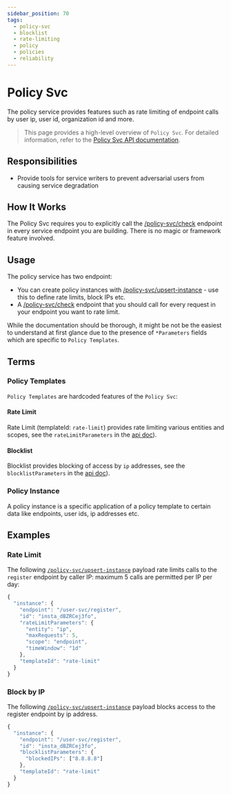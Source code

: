 ```yaml
---
sidebar_position: 70
tags:
  - policy-svc
  - blocklist
  - rate-limiting
  - policy
  - policies
  - reliability
---
```


# Policy Svc

The policy service provides features such as rate limiting of endpoint calls by user ip, user id, organization id and more.

> This page provides a high-level overview of `Policy Svc`. For detailed information, refer to the [Policy Svc API documentation](/docs/1backend/upsert-instance).

## Responsibilities

- Provide tools for service writers to prevent adversarial users from causing service degradation

## How It Works

The Policy Svc requires you to explicitly call the [/policy-svc/check](/docs/1backend/check) endpoint in every service endpoint you are building. There is no magic or framework feature involved.

## Usage

The policy service has two endpoint:

- You can create policy instances with [/policy-svc/upsert-instance](/docs/1backend/upsert-instance) - use this to define rate limits, block IPs etc.
- A [/policy-svc/check](/docs/1backend/check) endpoint that you should call for every request in your endpoint you want to rate limit.

While the documentation should be
thorough, it might be not be the easiest to understand at first glance due to the presence of `*Parameters` fields which are specific to `Policy Templates`.

## Terms

### Policy Templates

`Policy Templates` are hardcoded features of the `Policy Svc`:

#### Rate Limit

Rate Limit (templateId: `rate-limit`) provides rate limiting various entities and scopes, see the `rateLimitParameters` in the [api doc](/docs/1backend/upsert-instance)).

#### Blocklist

Blocklist provides blocking of access by `ip` addresses, see the `blocklistParameters` in the [api doc](/docs/1backend/upsert-instance)).

### Policy Instance

A policy instance is a specific application of a policy template to certain data like endpoints, user ids, ip addresses etc.

## Examples

### Rate Limit

The following [`/policy-svc/upsert-instance`](/docs/1backend/upsert-instance) payload rate limits calls to the `register` endpoint by caller IP: maximum 5 calls are permitted per IP per day:

```js
{
  "instance": {
    "endpoint": "/user-svc/register",
    "id": "insta_dBZRCej3fo",
    "rateLimitParameters": {
      "entity": "ip",
      "maxRequests": 5,
      "scope": "endpoint",
      "timeWindow": "1d"
    },
    "templateId": "rate-limit"
  }
}
```

### Block by IP

The following [`/policy-svc/upsert-instance`](/docs/1backend/upsert-instance) payload blocks access to the register endpoint by ip address.

```js
{
  "instance": {
    "endpoint": "/user-svc/register",
    "id": "insta_dBZRCej3fo",
    "blocklistParameters": {
      "blockedIPs": ["8.8.8.8"]
    },
    "templateId": "rate-limit"
  }
}
```
